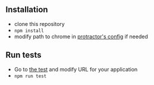 ## Installation

* clone this repository
* `npm install`
* modify path to chrome in [protractor's config](protractor.conf.js) if needed

## Run tests

* Go to [the test](initial_display_benchmark.spec.js) and modify URL for your application
* `npm run test`